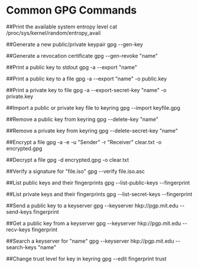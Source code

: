 # Common GPG Commands

##Print the available system entropy level
    cat /proc/sys/kernel/random/entropy_avail

##Generate a new public/private keypair
    gpg --gen-key

##Generate a revocation certificate
    gpg --gen-revoke "name"

##Print a public key to stdout
    gpg -a --export "name"

##Print a public key to a file
    gpg -a --export "name" -o public.key

##Print a private key to file
    gpg -a --export-secret-key "name" -o private.key

##Import a public or private key file to keyring
    gpg --import keyfile.gpg

##Remove a public key from keyring
    gpg --delete-key "name"

##Remove a private key from keyring
    gpg --delete-secret-key "name"

##Encrypt a file
    gpg -a -e -u "Sender" -r "Receiver" clear.txt -o encrypted.gpg

##Decrypt a file
    gpg -d encrypted.gpg -o clear.txt

##Verify a signature for "file.iso"
    gpg --verify file.iso.asc

##List public keys and their fingerprints
    gpg --list-public-keys --fingerprint

##List private keys and their fingerprints
    gpg --list-secret-keys --fingerprint

##Send a public key to a keyserver
    gpg --keyserver hkp://pgp.mit.edu --send-keys fingerprint

##Get a public key from a keyserver
    gpg --keyserver hkp://pgp.mit.edu --recv-keys fingerprint
    
##Search a keyserver for "name"
    gpg --keyserver hkp://pgp.mit.edu --search-keys "name"
    
##Change trust level for key in keyring
    gpg --edit fingerprint trust
